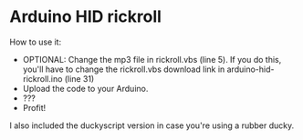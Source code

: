 # Arduino HID rickroll

How to use it:
- OPTIONAL: Change the mp3 file in rickroll.vbs (line 5). If you do this, you'll have to change the rickroll.vbs download link in arduino-hid-rickroll.ino (line 31)
- Upload the code to your Arduino.
- ???
- Profit!

I also included the duckyscript version in case you're using a rubber ducky.